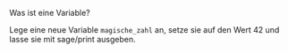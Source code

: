 Was ist eine Variable?

Lege eine neue Variable `magische_zahl` an, setze sie auf den Wert 42 und lasse sie mit sage/print ausgeben.
